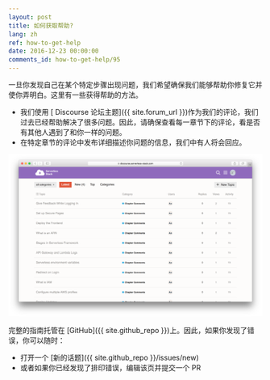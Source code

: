 ```yaml
---
layout: post
title: 如何获取帮助?
lang: zh
ref: how-to-get-help
date: 2016-12-23 00:00:00
comments_id: how-to-get-help/95
---
```


一旦你发现自己在某个特定步骤出现问题，我们希望确保我们能够帮助你修复它并使你弄明白。这里有一些获得帮助的方法。

- 我们使用 [ Discourse 论坛主题]({{ site.forum_url }})作为我们的评论，我们过去已经帮助解决了很多问题。因此，请确保查看每一章节下的评论，看是否有其他人遇到了和你一样的问题。
- 在特定章节的评论中发布详细描述你问题的信息，我们中有人将会回应。

![SST Discourse Forums screenshot](/assets/serverless-stack-discourse-forums.png)

完整的指南托管在 [GitHub]({{ site.github_repo }})上。因此，如果你发现了错误，你可以随时：
- 打开一个 [新的话题]({{ site.github_repo }}/issues/new)
- 或者如果你已经发现了排印错误，编辑该页并提交一个 PR
